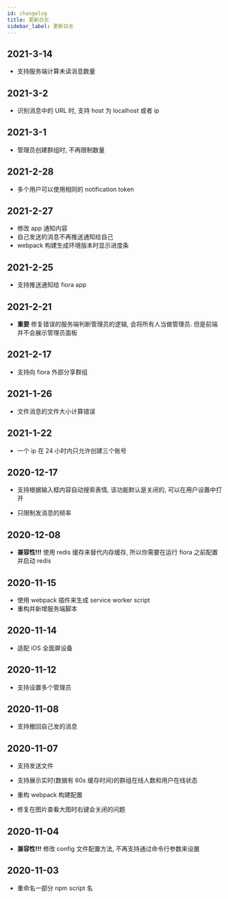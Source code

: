 ```yaml
---
id: changelog
title: 更新日志
sidebar_label: 更新日志
---
```


## 2021-3-14

-   支持服务端计算未读消息数量

## 2021-3-2

-   识别消息中的 URL 时, 支持 host 为 localhost 或者 ip

## 2021-3-1

-   管理员创建群组时, 不再限制数量

## 2021-2-28

-   多个用户可以使用相同的 notification token

## 2021-2-27

-   修改 app 通知内容
-   自己发送的消息不再推送通知给自己
-   webpack 构建生成环境版本时显示进度条

## 2021-2-25

-   支持推送通知给 fiora app

## 2021-2-21

-   **重要** 修复错误的服务端判断管理员的逻辑, 会将所有人当做管理员. 但是前端并不会展示管理员面板

## 2021-2-17

-   支持向 fiora 外部分享群组

## 2021-1-26

-   文件消息的文件大小计算错误

## 2021-1-22

-   一个 ip 在 24 小时内只允许创建三个账号

## 2020-12-17

-   支持根据输入框内容自动搜索表情, 该功能默认是关闭的, 可以在用户设置中打开

-   只限制发消息的频率

## 2020-12-08

-   **兼容性!!!** 使用 redis 缓存来替代内存缓存, 所以你需要在运行 fiora 之前配置并启动 redis

## 2020-11-15

-   使用 webpack 插件来生成 service worker script
-   重构并新增服务端脚本

## 2020-11-14

-   适配 iOS 全面屏设备

## 2020-11-12

-   支持设置多个管理员

## 2020-11-08

-   支持撤回自己发的消息

## 2020-11-07

-   支持发送文件
-   支持展示实时(数据有 60s 缓存时间)的群组在线人数和用户在线状态

-   重构 webpack 构建配置

-   修复在图片查看大图时右键会关闭的问题

## 2020-11-04

-   **兼容性!!!** 修改 config 文件配置方法, 不再支持通过命令行参数来设置

## 2020-11-03

-   重命名一部分 npm script 名
